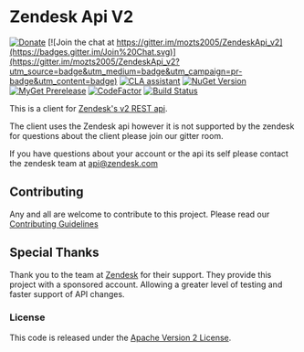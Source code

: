 # Zendesk Api V2

[![Donate](https://img.shields.io/badge/Donate-PayPal-green.svg)](https://www.paypal.com/cgi-bin/webscr?cmd=_donations&business=LRHN43F4DFLU6&lc=US&item_name=Elizabeth%20Schneider&item_number=ZendeskAPI%20support&currency_code=USD&bn=PP%2dDonationsBF%3abtn_donateCC_LG%2egif%3aNonHosted)
[![Join the chat at https://gitter.im/mozts2005/ZendeskApi_v2](https://badges.gitter.im/Join%20Chat.svg)](https://gitter.im/mozts2005/ZendeskApi_v2?utm_source=badge&utm_medium=badge&utm_campaign=pr-badge&utm_content=badge)
[![CLA assistant](https://cla-assistant.io/readme/badge/mozts2005/ZendeskApi_v2)](https://cla-assistant.io/mozts2005/ZendeskApi_v2)
[![NuGet Version](https://img.shields.io/nuget/v/ZendeskApi_v2.svg)](https://www.nuget.org/packages/ZendeskApi_v2/)  
[![MyGet Prerelease](https://img.shields.io/myget/zendeskapi_v2_prerelease/vpre/ZendeskApi_v2.svg?label=MyGet_Prerelease)](https://www.myget.org/feed/zendeskapi_v2_prerelease/package/nuget/ZendeskApi_v2)
[![CodeFactor](https://www.codefactor.io/repository/github/mozts2005/zendeskapi_v2/badge)](https://www.codefactor.io/repository/github/mozts2005/zendeskapi_v2)
[![Build Status](https://speedygeek.visualstudio.com/ZendeskAPI/_apis/build/status/ZendeskApi_v2?branchName=master)](https://speedygeek.visualstudio.com/ZendeskAPI/_build/latest?definitionId=4?branchName=master)

This is a client for [Zendesk's v2 REST api](http://developer.zendesk.com/documentation/rest_api/introduction.html).

The client uses the Zendesk api however it is not supported by the zendesk for questions
about the client please join our gitter room.

If you have questions about your account or the api its self please contact the zendesk team at [api@zendesk.com](mailto:api@zendesk.com)

## Contributing

Any and all are welcome to contribute to this project.
Please read our [Contributing Guidelines](/.github/CONTRIBUTING.md)

## Special Thanks

Thank you to the team at [Zendesk](https://www.zendesk.com/) for their support. They provide this project with a sponsored account. Allowing a greater level of testing and faster support of API changes.

### License

This code is released under the [Apache Version 2 License](LICENSE.md).
